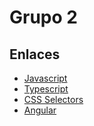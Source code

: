 # Grupo 2

## Enlaces

- [Javascript](https://developer.mozilla.org/es/docs/Web/JavaScript)
- [Typescript](https://www.typescriptlang.org/docs/home.html)
- [CSS Selectors](https://www.w3schools.com/cssref/css_selectors.asp)
- [Angular](https://angular.io/docs)
